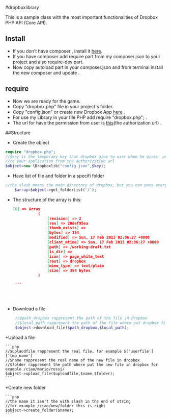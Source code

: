 #dropboxlibrary

This is a sample class with the most important functionalities of Dropbox PHP API (Core API).


## Install

* If you don't have composer , install it [here](https://getcomposer.org/doc/00-intro.md#installation-linux-unix-osx).
* If you have composer add require part from my composer.json to your project and also require-dev part.
* Now copy autoload part in your composer.json and from terminal install the new composer and update .

## require

* Now we are ready for the game.
* Copy "dropbox.php" file in your project's folder.
* Copy "config.json" or create new Dropbox App [here](https://www.dropbox.com/developers) .
* For use my Library in your file PHP add require "dropbox.php"; .
* The url for have the permission from user is [this](https://www.dropbox.com/1/oauth2/authorize?locale=&client_id=l4mtwlebsfmzf5h&response_type=code)(the authorization url) .


##Structure

* Create the object 


```php
require "dropbox.php";
//$key is the temporany key that dropbox give to user when he gives  permission
//to your application from the authorization url 
$object=new \Dropboxlib("config.json",$key);
```

* Have list of file and folder in a specifi folder



```php
//the slash means the main directory of dropbox, but you can pass every path you want
	$array=$object->get_folderList('/');
```

* The structure of the array is this:


	 ```JSON
	 [0] => Array
                (
                    [revision] => 2
                    [rev] => 20def95ea
                    [thumb_exists] =>
                    [bytes] => 354
                    [modified] => Sun, 17 Feb 2013 02:06:27 +0000
                    [client_mtime] => Sun, 17 Feb 2013 02:06:27 +0000
                    [path] => /working-draft.txt
                    [is_dir] =>
                    [icon] => page_white_text
                    [root] => dropbox
                    [mime_type] => text/plain
                    [size] => 354 bytes
                )
                
      ```
      
      
      
* Download a file



	```php
	 //$path_dropbox rappresent the path of the file in dropbox
	 //$local_path rappresent the path of the file where put dropbox file 
	 $object->download_file($path_dropbox,$local_path);
	```

*Upload a file




    ```php
    //$uplaodfile rappresent the real file, for example $['userfile']['tmp_name']
    //$name rappresent the real name of the new file in dropbox
    //$folder rappresent the path where put the new file in dropbox for example /ciao/mario/rossi/
    $object->upload_file($uploadfile,$name,$folder);
    ```



*Create new folder


	```php
	//the name it isn't the with slash in the end of string
	//for example /ciao/new/folder this is right
	$object->create_folder($name);
	```



